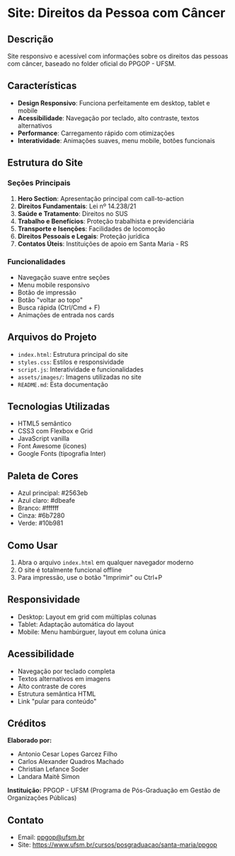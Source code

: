 # Site: Direitos da Pessoa com Câncer

## Descrição
Site responsivo e acessível com informações sobre os direitos das pessoas com câncer, baseado no folder oficial do PPGOP - UFSM.

## Características
- **Design Responsivo**: Funciona perfeitamente em desktop, tablet e mobile
- **Acessibilidade**: Navegação por teclado, alto contraste, textos alternativos
- **Performance**: Carregamento rápido com otimizações
- **Interatividade**: Animações suaves, menu mobile, botões funcionais

## Estrutura do Site

### Seções Principais
1. **Hero Section**: Apresentação principal com call-to-action
2. **Direitos Fundamentais**: Lei nº 14.238/21
3. **Saúde e Tratamento**: Direitos no SUS
4. **Trabalho e Benefícios**: Proteção trabalhista e previdenciária
5. **Transporte e Isenções**: Facilidades de locomoção
6. **Direitos Pessoais e Legais**: Proteção jurídica
7. **Contatos Úteis**: Instituições de apoio em Santa Maria - RS

### Funcionalidades
- Navegação suave entre seções
- Menu mobile responsivo
- Botão de impressão
- Botão "voltar ao topo"
- Busca rápida (Ctrl/Cmd + F)
- Animações de entrada nos cards

## Arquivos do Projeto
- `index.html`: Estrutura principal do site
- `styles.css`: Estilos e responsividade
- `script.js`: Interatividade e funcionalidades
- `assets/images/`: Imagens utilizadas no site
- `README.md`: Esta documentação

## Tecnologias Utilizadas
- HTML5 semântico
- CSS3 com Flexbox e Grid
- JavaScript vanilla
- Font Awesome (ícones)
- Google Fonts (tipografia Inter)

## Paleta de Cores
- Azul principal: #2563eb
- Azul claro: #dbeafe
- Branco: #ffffff
- Cinza: #6b7280
- Verde: #10b981

## Como Usar
1. Abra o arquivo `index.html` em qualquer navegador moderno
2. O site é totalmente funcional offline
3. Para impressão, use o botão "Imprimir" ou Ctrl+P

## Responsividade
- Desktop: Layout em grid com múltiplas colunas
- Tablet: Adaptação automática do layout
- Mobile: Menu hambúrguer, layout em coluna única

## Acessibilidade
- Navegação por teclado completa
- Textos alternativos em imagens
- Alto contraste de cores
- Estrutura semântica HTML
- Link "pular para conteúdo"

## Créditos
**Elaborado por:**
- Antonio Cesar Lopes Garcez Filho
- Carlos Alexander Quadros Machado
- Christian Lefance Soder
- Landara Maitê Simon

**Instituição:** PPGOP - UFSM (Programa de Pós-Graduação em Gestão de Organizações Públicas)

## Contato
- Email: ppgop@ufsm.br
- Site: https://www.ufsm.br/cursos/posgraduacao/santa-maria/ppgop

